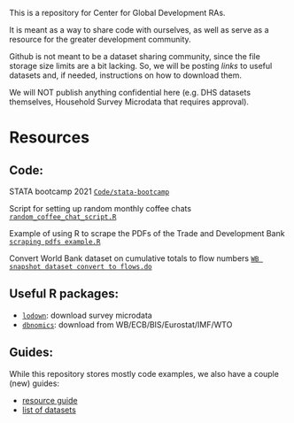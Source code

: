 This is a repository for Center for Global Development RAs.

It is meant as a way to share code with ourselves, as well as serve as a resource for the greater development community. 

Github is not meant to be a dataset sharing community, since the file storage size limits are a bit lacking. 
So, we will be posting *links* to useful datasets and, if needed, instructions on how to download them.

We will NOT publish anything confidential here (e.g. DHS datasets themselves, Household Survey Microdata that requires approval).

# Resources

## Code:

STATA bootcamp 2021 [`Code/stata-bootcamp`](https://github.com/iamgyang/CGD-Data-Repository/tree/main/Code/stata-bootcamp)

Script for setting up random monthly coffee chats [`random_coffee_chat_script.R`](https://github.com/iamgyang/CGD-Data-Repository/blob/main/Code/random_coffee_chat_script.R)

Example of using R to scrape the PDFs of the Trade and Development Bank [`scraping pdfs example.R`](https://github.com/iamgyang/CGD-Data-Repository/blob/main/Code/scraping%20pdfs%20example.R)

Convert World Bank dataset on cumulative totals to flow numbers [`WB snapshot dataset convert to flows.do`](https://github.com/iamgyang/CGD-Data-Repository/blob/main/Code/WB%20snapshot%20dataset%20convert%20to%20flows.do)

## Useful R packages:
* [`lodown`](http://asdfree.com/area-health-resource-file-ahrf.html): download survey microdata
* [`dbnomics`](https://git.nomics.world/dbnomics/rdbnomics): download from WB/ECB/BIS/Eurostat/IMF/WTO

## Guides:
While this repository stores mostly code examples, we also have a couple (new) guides:
 - [resource guide](https://docs.google.com/document/d/1w1bafVAGdvp10_zIIMALa6AoUgd_BHj7vlo8jyb-myQ/edit?usp=sharing)
 - [list of datasets](https://docs.google.com/spreadsheets/d/1SghqkzPuPlV9cnluAq5k0qqTu3Y12OmKHyX_bZMHOf4/edit?usp=sharing)
